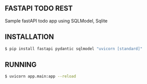 ## FASTAPI TODO REST
Sample fastAPI todo app using SQLModel, Sqlite

## INSTALLATION
```bash
$ pip install fastapi pydantic sqlmodel "uvicorn [standard]"
```

## RUNNING
```bash
$ uvicorn app.main:app --reload
```
